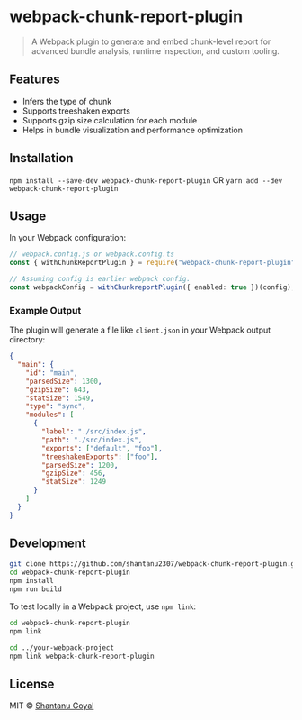 # webpack-chunk-report-plugin

> A Webpack plugin to generate and embed chunk-level report for advanced bundle analysis, runtime inspection, and custom tooling.

## Features

- Infers the type of chunk
- Supports treeshaken exports
- Supports gzip size calculation for each module
- Helps in bundle visualization and performance optimization

## Installation

`npm install --save-dev webpack-chunk-report-plugin`
OR
`yarn add --dev webpack-chunk-report-plugin`

## Usage

In your Webpack configuration:

```ts
// webpack.config.js or webpack.config.ts
const { withChunkReportPlugin } = require("webpack-chunk-report-plugin");

// Assuming config is earlier webpack config.
const webpackConfig = withChunkreportPlugin({ enabled: true })(config);
```

### Example Output

The plugin will generate a file like `client.json` in your Webpack output directory:

```json
{
  "main": {
    "id": "main",
    "parsedSize": 1300,
    "gzipSize": 643,
    "statSize": 1549,
    "type": "sync",
    "modules": [
      {
        "label": "./src/index.js",
        "path": "./src/index.js",
        "exports": ["default", "foo"],
        "treeshakenExports": ["foo"],
        "parsedSize": 1200,
        "gzipSize": 456,
        "statSize": 1249
      }
    ]
  }
}
```

## Development

```bash
git clone https://github.com/shantanu2307/webpack-chunk-report-plugin.git
cd webpack-chunk-report-plugin
npm install
npm run build
```

To test locally in a Webpack project, use `npm link`:

```bash
cd webpack-chunk-report-plugin
npm link

cd ../your-webpack-project
npm link webpack-chunk-report-plugin
```

## License

MIT © [Shantanu Goyal](https://github.com/shantanu2307)
